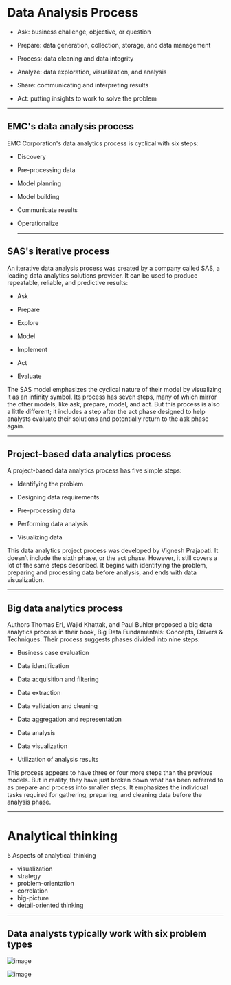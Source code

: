 # Data Analysis Process
 * Ask: business challenge, objective, or question

 * Prepare: data generation, collection, storage, and data management

 * Process: data cleaning and data integrity

 * Analyze: data exploration, visualization, and analysis

 * Share: communicating and interpreting results 

 * Act:  putting  insights to work to solve the problem

---
   
## EMC's data analysis process
 EMC Corporation's data analytics process is cyclical with six steps:

 * Discovery

 * Pre-processing data

 * Model planning

 * Model building

 * Communicate results

 * Operationalize

   ---

## SAS's iterative process
An iterative data analysis process was created by a company called SAS, a leading data analytics solutions provider. It can be used to produce repeatable, reliable, and predictive results: 

 * Ask

 * Prepare

 * Explore

 * Model

 * Implement

 * Act

 * Evaluate

The SAS model emphasizes the cyclical nature of their model by visualizing it as an infinity symbol. Its process has seven steps, many of which mirror the other models, like ask, prepare, model, and act. But this process is also a little different; it includes a step after the act phase designed to help analysts evaluate their solutions and potentially return to the ask phase again. 

---

## Project-based data analytics process 
A project-based data analytics process has five simple steps:

 * Identifying the problem

 * Designing data requirements

 * Pre-processing data

 * Performing data analysis

 * Visualizing data

This data analytics project process was developed by Vignesh Prajapati. It doesn’t include the sixth phase, or the act phase. However, it still covers a lot of the same steps described. It begins with identifying the problem, preparing and processing data before analysis, and ends with data visualization.

---

## Big data analytics process
Authors Thomas Erl, Wajid Khattak, and Paul Buhler proposed a big data analytics process in their book, Big Data Fundamentals: Concepts, Drivers & Techniques. Their process suggests phases divided into nine steps:

 * Business case evaluation

 * Data identification

 * Data acquisition and filtering

 * Data extraction

 * Data validation and cleaning 

 * Data aggregation and representation

 * Data analysis

 * Data visualization

 * Utilization of analysis results

This process appears to have three or four more steps than the previous models. But in reality, they have just broken down what has been referred to as prepare and process into smaller steps. It emphasizes the individual tasks required for gathering, preparing, and cleaning data before the analysis phase.

---

# Analytical thinking
5 Aspects of analytical thinking
 * visualization
 * strategy
 * problem-orientation
 * correlation
 * big-picture 
 * detail-oriented thinking

---
## Data analysts typically work with six problem types
![image](https://github.com/user-attachments/assets/87d6d7ab-a107-4409-a97f-601edc33dce8)

![image](https://github.com/user-attachments/assets/2bc4975c-6b93-49df-922d-508819766b43)
